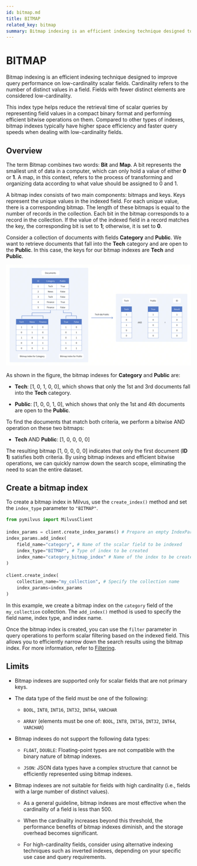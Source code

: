 ```yaml
---
id: bitmap.md
title: BITMAP​
related_key: bitmap
summary: Bitmap indexing is an efficient indexing technique designed to improve query performance on low-cardinality scalar fields.
---
```


# BITMAP​

Bitmap indexing is an efficient indexing technique designed to improve query performance on low-cardinality scalar fields. Cardinality refers to the number of distinct values in a field. Fields with fewer distinct elements are considered low-cardinality.​

This index type helps reduce the retrieval time of scalar queries by representing field values in a compact binary format and performing efficient bitwise operations on them. Compared to other types of indexes, bitmap indexes typically have higher space efficiency and faster query speeds when dealing with low-cardinality fields.​

## Overview

The term Bitmap combines two words: **Bit** and **Map**. A bit represents the smallest unit of data in a computer, which can only hold a value of either **0** or **1**. A map, in this context, refers to the process of transforming and organizing data according to what value should be assigned to 0 and 1.​

A bitmap index consists of two main components: bitmaps and keys. Keys represent the unique values in the indexed field. For each unique value, there is a corresponding bitmap. The length of these bitmaps is equal to the number of records in the collection. Each bit in the bitmap corresponds to a record in the collection. If the value of the indexed field in a record matches the key, the corresponding bit is set to **1**; otherwise, it is set to **0**.​

Consider a collection of documents with fields **Category** and **Public**. We want to retrieve documents that fall into the **Tech** category and are open to the **Public**. In this case, the keys for our bitmap indexes are **Tech** and **Public**.​

![Bitmap indexing](../../../../assets/bitmap.png)

As shown in the figure, the bitmap indexes for **Category** and **Public** are:​

- **Tech**: [1, 0, 1, 0, 0], which shows that only the 1st and 3rd documents fall into the **Tech** category.​

- **Public**: [1, 0, 0, 1, 0], which shows that only the 1st and 4th documents are open to the **Public**.​

To find the documents that match both criteria, we perform a bitwise AND operation on these two bitmaps:​

- **Tech** AND **Public**: [1, 0, 0, 0, 0]​

The resulting bitmap [1, 0, 0, 0, 0] indicates that only the first document (**ID** **1**) satisfies both criteria. By using bitmap indexes and efficient bitwise operations, we can quickly narrow down the search scope, eliminating the need to scan the entire dataset.​

## Create a bitmap index

To create a bitmap index in Milvus, use the `create_index()` method and set the `index_type` parameter to `"BITMAP"`.​

```python
from pymilvus import MilvusClient​
​
index_params = client.create_index_params() # Prepare an empty IndexParams object, without having to specify any index parameters​
index_params.add_index(​
    field_name="category", # Name of the scalar field to be indexed​
    index_type="BITMAP", # Type of index to be created​
    index_name="category_bitmap_index" # Name of the index to be created​
)​
​
client.create_index(​
    collection_name="my_collection", # Specify the collection name​
    index_params=index_params​
)​

```

In this example, we create a bitmap index on the `category` field of the `my_collection` collection. The `add_index()` method is used to specify the field name, index type, and index name.​

Once the bitmap index is created, you can use the `filter` parameter in query operations to perform scalar filtering based on the indexed field. This allows you to efficiently narrow down the search results using the bitmap index. For more information, refer to <ins>Filtering</ins>.​

## Limits

- Bitmap indexes are supported only for scalar fields that are not primary keys.​

- The data type of the field must be one of the following:​

    - `BOOL`, `INT8`, `INT16`, `INT32`, `INT64`, `VARCHAR`​

    - `ARRAY` (elements must be one of: `BOOL`, `INT8`, `INT16`, `INT32`, `INT64`, `VARCHAR`)​

- Bitmap indexes do not support the following data types:​

    - `FLOAT`, `DOUBLE`: Floating-point types are not compatible with the binary nature of bitmap indexes.​

    - `JSON`: JSON data types have a complex structure that cannot be efficiently represented using bitmap indexes.​

- Bitmap indexes are not suitable for fields with high cardinality (i.e., fields with a large number of distinct values).​

    - As a general guideline, bitmap indexes are most effective when the cardinality of a field is less than 500.​

    - When the cardinality increases beyond this threshold, the performance benefits of bitmap indexes diminish, and the storage overhead becomes significant.​

    - For high-cardinality fields, consider using alternative indexing techniques such as inverted indexes, depending on your specific use case and query requirements.​
